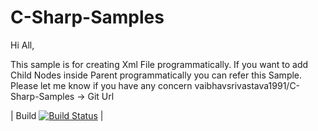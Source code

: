 # C-Sharp-Samples
Hi All,

This sample is for creating Xml File programmatically.
If you want to add Child Nodes inside Parent programmatically you can refer this Sample.
Please let me know if you have any concern
vaibhavsrivastava1991/C-Sharp-Samples -> Git Url

| Build [![Build Status](https://dev.azure.com/vaibhavsrivastava95/Vaibhav_GIT_TEST/_apis/build/status/vaibhavsrivastava1991.C-Sharp-Samples%20(4)?branchName=master)](https://dev.azure.com/vaibhavsrivastava95/Vaibhav_GIT_TEST/_build/latest?definitionId=5&branchName=master) |
